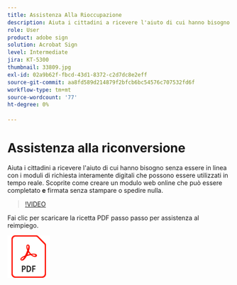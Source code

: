 ```yaml
---
title: Assistenza Alla Rioccupazione
description: Aiuta i cittadini a ricevere l'aiuto di cui hanno bisogno senza essere in linea con i moduli di richiesta interamente digitali che possono essere utilizzati in tempo reale
role: User
product: adobe sign
solution: Acrobat Sign
level: Intermediate
jira: KT-5300
thumbnail: 33809.jpg
exl-id: 02a9b62f-fbcd-43d1-8372-c2d7dc8e2eff
source-git-commit: aa8fd589d214879f2bfcb6bc54576c707532fd6f
workflow-type: tm+mt
source-wordcount: '77'
ht-degree: 0%

---
```


# Assistenza alla riconversione

Aiuta i cittadini a ricevere l&#39;aiuto di cui hanno bisogno senza essere in linea con i moduli di richiesta interamente digitali che possono essere utilizzati in tempo reale. Scoprite come creare un modulo web online che può essere completato **e** firmata senza stampare o spedire nulla.

>[!VIDEO](https://video.tv.adobe.com/v/33809?quality=12&learn=on&hidetitle=true)

Fai clic per scaricare la ricetta PDF passo passo per assistenza al reimpiego.

[![Scarica la PDF Recipe](../assets/acrobat_PDF_96.png)](../assets/UseCaseRecipe-EN-CreatingWebForms-Reemployment.pdf)
